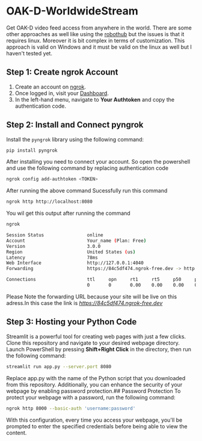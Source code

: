 # OAK-D-WorldwideStream
Get OAK-D video feed access from anywhere in the world. There are some other approaches as well like using the [robothub](https://www.luxonis.com/robothub) but the issues is that it requires linux. Moreover it is bit complex in terms of customization. 
This approach is valid on Windows and it must be valid on the linux as well but I haven't tested yet. 


## Step 1: Create ngrok Account
1. Create an account on [ngrok](https://dashboard.ngrok.com/login).
2. Once logged in, visit your [Dashboard](https://dashboard.ngrok.com/).
3. In the left-hand menu, navigate to **Your Authtoken** and copy the authentication code.

## Step 2: Install and Connect pyngrok

Install the `pyngrok` library using the following command:
```bash
pip install pyngrok
```
After installing you need to connect your account. So open the powershell and use the following command by replacing authentication code
```bash
ngrok config add-authtoken <TOKEN>
```
After running the above command Sucessfully run this command 
```bash
ngrok http http://localhost:8080
```
You wil get this output after running the command 
```bash
ngrok                                                                   (Ctrl+C to quit)

Session Status                online
Account                       Your_name (Plan: Free)
Version                       3.0.0
Region                        United States (us)
Latency                       78ms
Web Interface                 http://127.0.0.1:4040
Forwarding                    https://84c5df474.ngrok-free.dev -> http://localhost:8080

Connections                   ttl     opn     rt1     rt5     p50     p90
                              0       0       0.00    0.00    0.00    0.00
```
Please Note the forwarding URL because your site will be live on this adress.In this case the link is _https://84c5df474.ngrok-free.dev_
## Step 3: Hosting your Python Code 

Streamlit is a powerful tool for creating web pages with just a few clicks. Clone this repository and navigate to your desired webpage directory. Launch PowerShell by pressing **Shift+Right Click** in the directory, then run the following command:

```bash
streamlit run app.py --server.port 8080
```
Replace app.py with the name of the Python script that you downloaded from this repository. Additionally, you can enhance the security of your webpage by enabling password protection.## Password Protection 
To protect your webpage with a password, run the following command:
```bash
ngrok http 8000 --basic-auth 'username:password'
```
With this configuration, every time you access your webpage, you'll be prompted to enter the specified credentials before being able to view the content.
